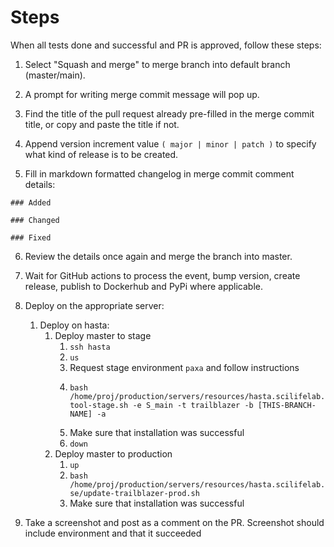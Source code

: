 # Steps

When all tests done and successful and PR is approved, follow these steps:

1. Select "Squash and merge" to merge branch into default branch (master/main).


2. A prompt for writing merge commit message will pop up.


3. Find the title of the pull request already pre-filled in the merge commit title, or copy and paste 
the title if not.


4. Append version increment value `( major | minor | patch )` to specify what kind of release is to be created.


5. Fill in markdown formatted changelog in merge commit comment details:

` ### Added `

` ### Changed `

` ### Fixed `

6. Review the details once again and merge the branch into master.


7. Wait for GitHub actions to process the event, bump version, create release, publish to Dockerhub and PyPi where applicable.

8. Deploy on the appropriate server:
    1. Deploy on hasta:
        1. Deploy master to stage
            1. `ssh hasta`
            1. `us`
            1. Request stage environment `paxa` and follow instructions
            1. ```Shell
               bash /home/proj/production/servers/resources/hasta.scilifelab.se/update-tool-stage.sh -e S_main -t trailblazer -b [THIS-BRANCH-NAME] -a
               ```
            1. Make sure that installation was successful
            1. `down`
        1. Deploy master to production
            1. `up`
            1. `bash /home/proj/production/servers/resources/hasta.scilifelab.se/update-trailblazer-prod.sh`
            1. Make sure that installation was successful
1. Take a screenshot and post as a comment on the PR. Screenshot should include environment and that it succeeded
